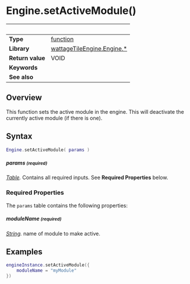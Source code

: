 # Engine.setActiveModule()

|                      | &nbsp;
| -------------------- | ---------------------------------------------------------------
| __Type__             | [function](http://docs.coronalabs.com/api/type/Function.html)
| __Library__          | [wattageTileEngine.Engine.*](type_engine.markdown)
| __Return value__     | VOID
| __Keywords__         |
| __See also__         |


## Overview

This function sets the active module in the engine.  This will deactivate
the currently active module (if there is one).


## Syntax

``````lua
Engine.setActiveModule( params )
``````

##### params <small>(required)</small>
_[Table](http://docs.coronalabs.com/api/type/Table.html)._
Contains all required inputs. See **Required Properties** below.


### Required Properties

The `params` table contains the following properties:

##### moduleName <small>(required)</small>
_[String](https://docs.coronalabs.com/api/type/String.html)._ name of module to make
active.


## Examples

``````lua
engineInstance.setActiveModule({
    moduleName = "myModule"
})
``````